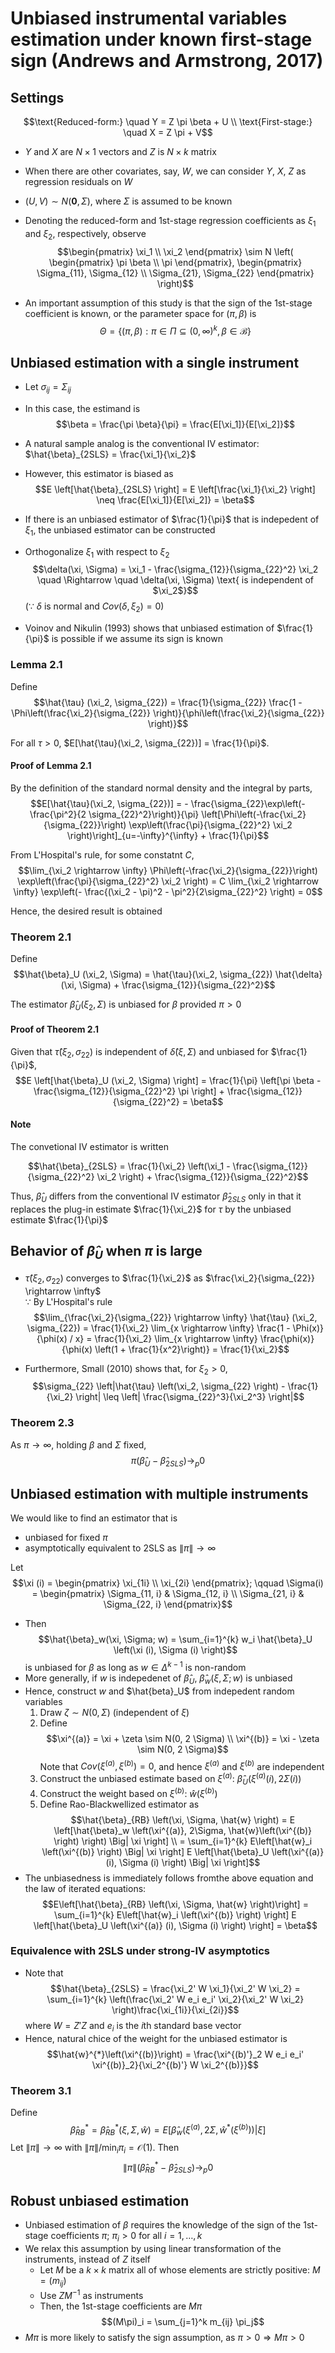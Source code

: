 # Unbiased instrumental variables estimation under known first-stage sign (Andrews and Armstrong, 2017)

## Settings

$$\text{Reduced-form:} \quad Y = Z \pi \beta + U \\
\text{First-stage:} \quad X = Z \pi + V$$

- $Y$ and $X$ are $N \times 1$ vectors and $Z$ is $N \times k$ matrix
- When there are other covariates, say, $W$, we can consider $Y$, $X$, $Z$ as regression residuals on $W$
- $(U, V) \sim N(\bm{0}, \Sigma)$, where $\Sigma$ is assumed to be known
- Denoting the reduced-form and 1st-stage regression coefficients as $\xi_1$ and $\xi_2$, respectively, observe
    $$\begin{pmatrix}
    \xi_1 \\
    \xi_2
    \end{pmatrix}
    \sim N \left(
        \begin{pmatrix}
            \pi \beta \\
            \pi
        \end{pmatrix},
        \begin{pmatrix}
            \Sigma_{11}, \Sigma_{12} \\
            \Sigma_{21}, \Sigma_{22}
        \end{pmatrix}
    \right)$$

- An important assumption of this study is that the sign of the 1st-stage coefficient is known, or the parameter space for $(\pi, \beta)$ is
    $$\Theta = \{(\pi, \beta): \pi \in \Pi \subseteq (0, \infty)^k, \beta \in \mathcal{B} \}$$

## Unbiased estimation with a single instrument

- Let $\sigma_{ij} = \Sigma_{ij}$
- In this case, the estimand is
    $$\beta = \frac{\pi \beta}{\pi} = \frac{E[\xi_1]}{E[\xi_2]}$$

- A natural sample analog is the conventional IV estimator: $\hat{\beta}_{2SLS} = \frac{\xi_1}{\xi_2}$
- However, this estimator is biased as
    $$E \left[\hat{\beta}_{2SLS} \right] = E \left[\frac{\xi_1}{\xi_2} \right] \neq \frac{E[\xi_1]}{E[\xi_2]} = \beta$$

- If there is an unbiased estimator of $\frac{1}{\pi}$ that is indepedent of $\xi_1$, the unbiased estimator can be constructed
- Orthogonalize $\xi_1$ with respect to $\xi_2$
    $$\delta(\xi, \Sigma) = \xi_1 - \frac{\sigma_{12}}{\sigma_{22}^2} \xi_2 \quad \Rightarrow \quad \delta(\xi, \Sigma) \text{ is independent of $\xi_2$}$$
    ($\because$ $\delta$ is normal and $Cov(\delta, \xi_2) = 0$)
- Voinov and Nikulin (1993) shows that unbiased estimation of $\frac{1}{\pi}$ is possible if we assume its sign is known

### Lemma 2.1

Define
$$\hat{\tau} (\xi_2, \sigma_{22}) = \frac{1}{\sigma_{22}} \frac{1 - \Phi\left(\frac{\xi_2}{\sigma_{22}} \right)}{\phi\left(\frac{\xi_2}{\sigma_{22}} \right)}$$

For all $\tau > 0$, $E[\hat{\tau}(\xi_2, \sigma_{22})] = \frac{1}{\pi}$.

#### Proof of Lemma 2.1

By the definition of the standard normal density and the integral by parts,
$$E[\hat{\tau}(\xi_2, \sigma_{22})] = - \frac{\sigma_{22}\exp\left(-\frac{\pi^2}{2 \sigma_{22}^2}\right)}{\pi} \left[\Phi\left(-\frac{\xi_2}{\sigma_{22}}\right) \exp\left(\frac{\pi}{\sigma_{22}^2} \xi_2 \right)\right]_{u=-\infty}^{\infty} + \frac{1}{\pi}$$

From  L'Hospital's rule, for some constatnt $C$,
$$\lim_{\xi_2 \rightarrow \infty} \Phi\left(-\frac{\xi_2}{\sigma_{22}}\right) \exp\left(\frac{\pi}{\sigma_{22}^2} \xi_2 \right) = C \lim_{\xi_2 \rightarrow \infty} \exp\left(- \frac{(\xi_2 - \pi)^2 - \pi^2}{2\sigma_{22}^2} \right) = 0$$

Hence, the desired result is obtained

### Theorem 2.1

Define
$$\hat{\beta}_U (\xi_2, \Sigma) = \hat{\tau}(\xi_2, \sigma_{22}) \hat{\delta}(\xi, \Sigma) + \frac{\sigma_{12}}{\sigma_{22}^2}$$

The estimator $\hat{\beta}_U (\xi_2, \Sigma)$ is unbiased for $\beta$ provided $\pi > 0$

#### Proof of Theorem 2.1

Given that $\hat{\tau}(\xi_2, \sigma_{22})$ is independent of $\hat{\delta}(\xi, \Sigma)$ and unbiased for $\frac{1}{\pi}$,
$$E \left[\hat{\beta}_U (\xi_2, \Sigma) \right] = \frac{1}{\pi} \left[\pi \beta - \frac{\sigma_{12}}{\sigma_{22}^2} \pi \right] + \frac{\sigma_{12}}{\sigma_{22}^2} = \beta$$

#### Note

The convetional IV estimator is written

$$\hat{\beta}_{2SLS} = \frac{1}{\xi_2} \left(\xi_1 - \frac{\sigma_{12}}{\sigma_{22}^2} \xi_2 \right) + \frac{\sigma_{12}}{\sigma_{22}^2}$$

Thus, $\hat{\beta}_U$ differs from the conventional IV estimator $\hat{\beta}_{2SLS}$ only in that it replaces the plug-in estimate $\frac{1}{\xi_2}$ for $\tau$ by the unbiased estimate $\frac{1}{\pi}$

## Behavior of $\hat{\beta}_U$ when $\pi$ is large

- $\hat{\tau} (\xi_2, \sigma_22)$ converges to $\frac{1}{\xi_2}$ as $\frac{\xi_2}{\sigma_{22}} \rightarrow \infty$ <br>
    $\because$ By L'Hospital's rule
    $$\lim_{\frac{\xi_2}{\sigma_{22}} \rightarrow \infty} \hat{\tau} (\xi_2, \sigma_{22}) = \frac{1}{\xi_2} \lim_{x \rightarrow \infty} \frac{1 - \Phi(x)}{\phi(x) / x} = \frac{1}{\xi_2} \lim_{x \rightarrow \infty} \frac{\phi(x)}{\phi(x) \left(1 + \frac{1}{x^2}\right)} = \frac{1}{\xi_2}$$

- Furthermore, Small (2010) shows that, for $\xi_2 > 0$,
    $$\sigma_{22} \left|\hat{\tau} \left(\xi_2, \sigma_{22} \right) - \frac{1}{\xi_2} \right| \leq \left| \frac{\sigma_{22}^3}{\xi_2^3} \right|$$

### Theorem 2.3

As $\pi \rightarrow \infty$, holding $\beta$ and $\Sigma$ fixed,
$$\pi \left(\hat{\beta}_U - \hat{\beta}_{2SLS} \right) \rightarrow_p  0$$

## Unbiased estimation with multiple instruments

We would like to find an estimator that is
- unbiased for fixed $\pi$
- asymptotically equivalent to 2SLS as $\|\pi\| \rightarrow \infty$

Let
$$\xi (i) =
\begin{pmatrix}
    \xi_{1i} \\
    \xi_{2i}
\end{pmatrix}; \qquad
\Sigma(i) =
\begin{pmatrix}
    \Sigma_{11, i} & \Sigma_{12, i} \\
    \Sigma_{21, i} & \Sigma_{22, i}
\end{pmatrix}$$

- Then
    $$\hat{\beta}_w(\xi, \Sigma; w) = \sum_{i=1}^{k} w_i \hat{\beta}_U \left(\xi (i), \Sigma (i) \right)$$
    is unbiased for $\beta$ as long as $w \in \Delta^{k-1}$ is non-random
- More generally, if $w$ is indepedenet of $\hat{\beta}_U$, $\hat{\beta}_w(\xi, \Sigma; w)$ is unbiased
- Hence, construct $w$ and $\hat{beta}_U$ from indepedent random variables
    1. Draw $\zeta \sim N(0, \Sigma)$ (independent of $\xi$)
    2. Define
        $$\xi^{(a)} = \xi + \zeta \sim N(0, 2 \Sigma) \\
        \xi^{(b)} = \xi - \zeta \sim N(0, 2 \Sigma)$$
        Note that $Cov \left(\xi^{(a)}, \xi^{(b)}\right) = 0$, and hence $\xi^{(a)}$ and $\xi^{(b)}$ are independent
    3. Construct the unbiased estimate based on $\xi^{(a)}$: $\hat{\beta}_U \left(\xi^{(a)} (i), 2\Sigma (i) \right)$
    4. Construct the weight based on $\xi^{(b)}$: $\hat{w}\left(\xi^{(b)}\right)$
    5. Define Rao-Blackwellized estimator as
        $$\hat{\beta}_{RB} \left(\xi, \Sigma, \hat{w} \right) = E \left[\hat{\beta}_w \left(\xi^{(a)}, 2\Sigma, \hat{w}\left(\xi^{(b)} \right) \right) \Big| \xi \right] \\
        = \sum_{i=1}^{k} E\left[\hat{w}_i \left(\xi^{(b)} \right) \Big| \xi \right] E \left[\hat{\beta}_U \left(\xi^{(a)} (i), \Sigma (i) \right) \Big| \xi \right]$$
- The unbiasedness is immediately follows fromthe above equation and the law of iterated equations:
    $$E\left[\hat{\beta}_{RB} \left(\xi, \Sigma, \hat{w} \right)\right] = \sum_{i=1}^{k} E\left[\hat{w}_i \left(\xi^{(b)} \right) \right] E \left[\hat{\beta}_U \left(\xi^{(a)} (i), \Sigma (i) \right) \right] = \beta$$

### Equivalence with 2SLS under strong-IV asymptotics

- Note that
    $$\hat{\beta}_{2SLS} = \frac{\xi_2' W \xi_1}{\xi_2' W \xi_2} = \sum_{i=1}^{k} \left(\frac{\xi_2' W e_i e_i' \xi_2}{\xi_2' W \xi_2} \right)\frac{\xi_{1i}}{\xi_{2i}}$$
    where $W = Z'Z$ and $e_i$ is the $i$th standard base vector
- Hence, natural chice of the weight for the unbiased estimator is
    $$\hat{w}^{*}\left(\xi^{(b)}\right) = \frac{\xi^{(b)'}_2 W e_i e_i' \xi^{(b)}_2}{\xi_2^{(b)'} W \xi_2^{(b)}}$$

### Theorem 3.1

Define
$$\hat{\beta}_{RB}^{*} = \hat{\beta}_{RB}^{*} \left(\xi, \Sigma, \hat{w} \right) = E \left[\hat{\beta}_w \left(\xi^{(a)}, 2\Sigma, \hat{w}^{*}\left(\xi^{(b)} \right) \right) \Big| \xi \right]$$
Let $\|\pi\| \rightarrow \infty$ with $\|\pi\| / \min_i \pi_i = \mathcal{O}(1)$. Then
$$\|\pi\| \left(\hat{\beta}_{RB}^{*} - \hat{\beta}_{2SLS} \right) \rightarrow_p 0$$

## Robust unbiased estimation

- Unbiased estimation of $\beta$ requires the knowledge of the sign of the 1st-stage coefficients $\pi$; $\pi_i > 0$ for all $i = 1, \dots, k$
- We relax this assumption by using linear transformation of the instruments, instead of $Z$ itself
  - Let $M$ be a $k \times k$ matrix all of whose elements are strictly positive: $M = \left(m_{ij}\right)$
  - Use $ZM^{-1}$ as instruments
  - Then, the 1st-stage coefficients are $M\pi$
    $$(M\pi)_i = \sum_{j=1}^k m_{ij} \pi_j$$
- $M\pi$ is more likely to satisfy the sign assumption, as $\pi > 0 \Rightarrow M \pi > 0$
